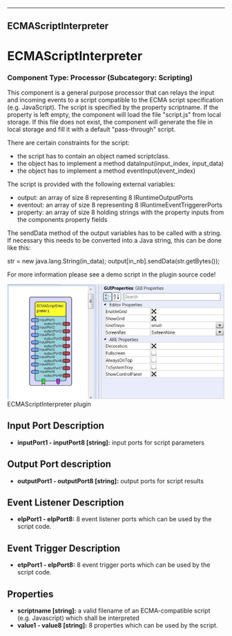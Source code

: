   
---
ECMAScriptInterpreter
---

# ECMAScriptInterpreter

### Component Type: Processor (Subcategory: Scripting)

This component is a general purpose processor that can relays the input and incoming events to a script compatible to the ECMA script specification (e.g. JavaScript). The script is specified by the property scriptname. If the property is left empty, the component will load the file "script.js" from local storage. If this file does not exist, the component will generate the file in local storage and fill it with a default "pass-through" script.

There are certain constraints for the script:

*   the script has to contain an object named scriptclass.
*   the object has to implement a method dataInput(input\_index, input\_data)
*   the object has to implement a method eventInput(event\_index)

The script is provided with the following external variables:

*   output: an array of size 8 representing 8 IRuntimeOutputPorts
*   eventout: an array of size 8 representing 8 IRuntimeEventTriggererPorts
*   property: an array of size 8 holding strings with the property inputs from the components property fields

The sendData method of the output variables has to be called with a string. If necessary this needs to be converted into a Java string, this can be done like this:

 str = new java.lang.String(in\_data);
 output\[in\_nb\].sendData(str.getBytes());

For more information please see a demo script in the plugin source code!

![Screenshot: ECMAScriptInterpreter plugin](img/ECMAScriptInterpreter.jpg "Screenshot: ECMAScriptInterpreter plugin")  
ECMAScriptInterpreter plugin

## Input Port Description

*   **inputPort1 - inputPort8 \[string\]:** input ports for script parameters

## Output Port description

*   **outputPort1 - outputPort8 \[string\]:** output ports for script results

## Event Listener Description

*   **elpPort1 - elpPort8:** 8 event listener ports which can be used by the script code.

## Event Trigger Description

*   **etpPort1 - elpPort8:** 8 event trigger ports which can be used by the script code.

## Properties

*   **scriptname \[string\]:** a valid filename of an ECMA-compatible script (e.g. Javascript) which shall be interpreted
*   **value1 - value8 \[string\]:** 8 properties which can be used by the script.